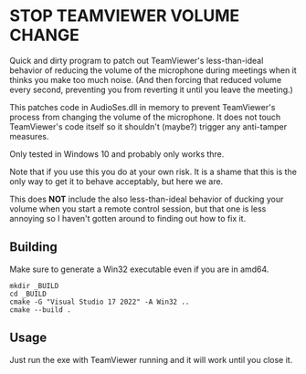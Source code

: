 # STOP TEAMVIEWER VOLUME CHANGE

Quick and dirty program to patch out TeamViewer's less-than-ideal behavior
of reducing the volume of the microphone during meetings when it thinks you make
too much noise. (And then forcing that reduced volume every second, preventing you
from reverting it until you leave the meeting.)

This patches code in AudioSes.dll in memory to prevent TeamViewer's process from changing the
volume of the microphone. It does not touch TeamViewer's code itself so it
shouldn't (maybe?) trigger any anti-tamper measures.

Only tested in Windows 10 and probably only works thre.

Note that if you use this you do at your own risk. It is a shame that this is the
only way to get it to behave acceptably, but here we are.

This does **NOT** include the also less-than-ideal behavior of ducking your volume when
you start a remote control session, but that one is less annoying so I haven't gotten around
to finding out how to fix it.


## Building

Make sure to generate a Win32 executable even if you are in amd64.
```
mkdir _BUILD
cd _BUILD
cmake -G "Visual Studio 17 2022" -A Win32 ..
cmake --build .
```

## Usage

Just run the exe with TeamViewer running and it will work until you close it.